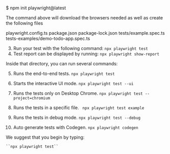 $ npm init playwright@latest

The command above will download the browsers needed as well as create the following files

playwright.config.ts
package.json
package-lock.json
tests/example.spec.ts
tests-examples/demo-todo-app.spec.ts

3. Run your test with the following command:
``npx playwright test``
4. Test report can be displayed by running:
``npx playwright show-report``

Inside that directory, you can run several commands:

5. Runs the end-to-end tests.
  ``npx playwright test``

6.  Starts the interactive UI mode.
  ``npx playwright test --ui``


7.   Runs the tests only on Desktop Chrome.
  ``npx playwright test --project=chromium``

8.    Runs the tests in a specific file.
 `` npx playwright test example``

9.   Runs the tests in debug mode.
  ``npx playwright test --debug``

10.   Auto generate tests with Codegen.
``npx playwright codegen``

We suggest that you begin by typing:

    ``npx playwright test``